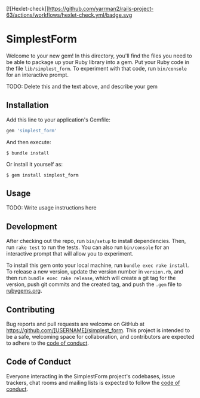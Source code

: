 [![Hexlet-check]]https://github.com/yarrman2/rails-project-63/actions/workflows/hexlet-check.yml/badge.svg

# SimplestForm

Welcome to your new gem! In this directory, you'll find the files you need to be able to package up your Ruby library into a gem. Put your Ruby code in the file `lib/simplest_form`. To experiment with that code, run `bin/console` for an interactive prompt.

TODO: Delete this and the text above, and describe your gem

## Installation

Add this line to your application's Gemfile:

```ruby
gem 'simplest_form'
```

And then execute:

    $ bundle install

Or install it yourself as:

    $ gem install simplest_form

## Usage

TODO: Write usage instructions here

## Development

After checking out the repo, run `bin/setup` to install dependencies. Then, run `rake test` to run the tests. You can also run `bin/console` for an interactive prompt that will allow you to experiment.

To install this gem onto your local machine, run `bundle exec rake install`. To release a new version, update the version number in `version.rb`, and then run `bundle exec rake release`, which will create a git tag for the version, push git commits and the created tag, and push the `.gem` file to [rubygems.org](https://rubygems.org).

## Contributing

Bug reports and pull requests are welcome on GitHub at https://github.com/[USERNAME]/simplest_form. This project is intended to be a safe, welcoming space for collaboration, and contributors are expected to adhere to the [code of conduct](https://github.com/[USERNAME]/simplest_form/blob/master/CODE_OF_CONDUCT.md).

## Code of Conduct

Everyone interacting in the SimplestForm project's codebases, issue trackers, chat rooms and mailing lists is expected to follow the [code of conduct](https://github.com/[USERNAME]/simplest_form/blob/master/CODE_OF_CONDUCT.md).
